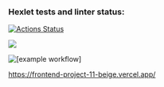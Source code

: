 ### Hexlet tests and linter status:
[![Actions Status](https://github.com/YuliaMisc/frontend-project-11/workflows/hexlet-check/badge.svg)](https://github.com/YuliaMisc/frontend-project-11/actions)

<a href="https://codeclimate.com/github/YuliaMisc/frontend-project-11/maintainability"><img src="https://api.codeclimate.com/v1/badges/d7fd6691ba79056a2598/maintainability" /></a>

![[example workflow]](https://github.com/YuliaMisc/frontend-project-11/actions/workflows/nodejs.yml/badge.svg)

https://frontend-project-11-beige.vercel.app/